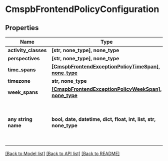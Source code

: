 # CmspbFrontendPolicyConfiguration


## Properties
Name | Type | Description | Notes
------------ | ------------- | ------------- | -------------
**activity_classes** | **[str, none_type], none_type** |  | [optional] 
**perspectives** | **[str, none_type], none_type** |  | [optional] 
**time_spans** | [**[CmspbFrontendExceptionPolicyTimeSpan], none_type**](CmspbFrontendExceptionPolicyTimeSpan.md) |  | [optional] 
**timezone** | **str, none_type** |  | [optional] 
**week_spans** | [**[CmspbFrontendExceptionPolicyWeekSpan], none_type**](CmspbFrontendExceptionPolicyWeekSpan.md) |  | [optional] 
**any string name** | **bool, date, datetime, dict, float, int, list, str, none_type** | any string name can be used but the value must be the correct type | [optional]

[[Back to Model list]](../README.md#documentation-for-models) [[Back to API list]](../README.md#documentation-for-api-endpoints) [[Back to README]](../README.md)



